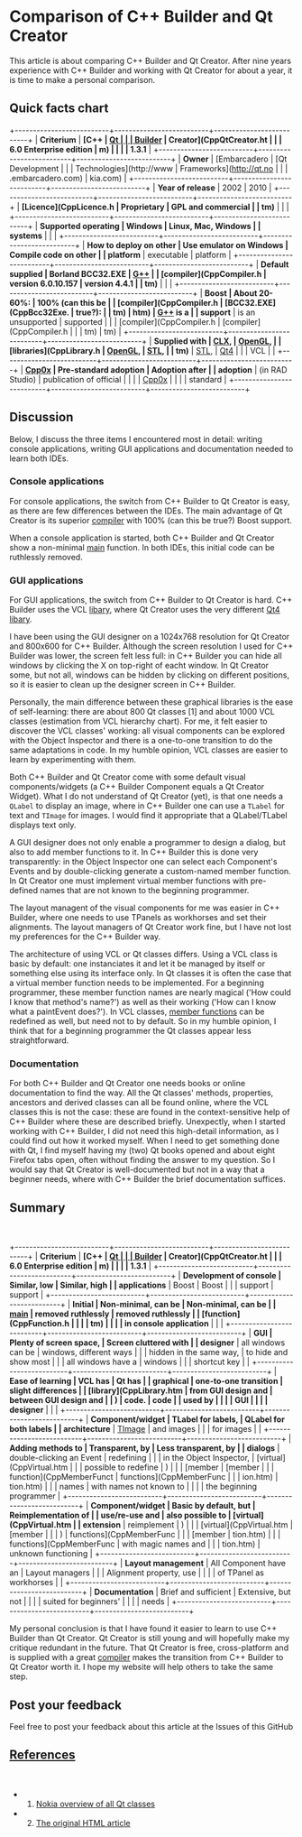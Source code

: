 # Comparison of C++ Builder and Qt Creator

This article is about comparing C++ Builder and Qt Creator. After nine
years experience with C++ Builder and working with Qt
Creator for about a year, it is time to make a
personal comparison.

## Quick facts chart

+--------------------------+--------------------------+--------------------------+
| **Criterium**            | **[C++                   | **[Qt                    |
|                          | Builder](CppBuilder.htm) | Creator](CppQtCreator.ht |
|                          | 6.0 Enterprise edition** | m)                       |
|                          |                          | 1.3.1**                  |
+--------------------------+--------------------------+--------------------------+
| **Owner**                | [Embarcadero             | [Qt Development          |
|                          | Technologies](http://www | Frameworks](http://qt.no |
|                          | .embarcadero.com)        | kia.com)                 |
+--------------------------+--------------------------+--------------------------+
| **Year of release**      | 2002                     | 2010                     |
+--------------------------+--------------------------+--------------------------+
| **[Licence](CppLicence.h | Proprietary              | GPL and commercial       |
| tm)**                    |                          |                          |
+--------------------------+--------------------------+--------------------------+
| **Supported operating    | Windows                  | Linux, Mac, Windows      |
| systems**                |                          |                          |
+--------------------------+--------------------------+--------------------------+
| **How to deploy on other | Use emulator on Windows  | Compile code on other    |
| platform**               | executable               | platform                 |
+--------------------------+--------------------------+--------------------------+
| **Default supplied       | Borland BCC32.EXE        | [G++](CppGpp.htm)        |
| [compiler](CppCompiler.h | version 6.0.10.157       | version 4.4.1            |
| tm)**                    |                          |                          |
+--------------------------+--------------------------+--------------------------+
| **Boost  | About 20-60%:            | 100% (can this be        |
| [compiler](CppCompiler.h | [BCC32.EXE](CppBcc32Exe. | true?):                  |
| tm)                      | htm)                     | [G++](CppGpp.htm) is a   |
| support**                | is an unsupported        | supported                |
|                          | [compiler](CppCompiler.h | [compiler](CppCompiler.h |
|                          | tm)                      | tm)                      |
+--------------------------+--------------------------+--------------------------+
| **Supplied with          | [CLX](CppClx.htm),       | [OpenGL](CppOpenGl.htm), |
| [libraries](CppLibrary.h | [OpenGL](CppOpenGl.htm), | [STL](CppStl.htm),       |
| tm)**                    | [STL](CppStl.htm),       | [Qt4](CppQt.htm)         |
|                          | VCL        |                          |
+--------------------------+--------------------------+--------------------------+
| **[Cpp0x](Cpp0x.htm)     | Pre-standard adoption    | Adoption after           |
| adoption**               | (in RAD Studio)          | publication of official  |
|                          |                          | [Cpp0x](Cpp0x.htm)       |
|                          |                          | standard                 |
+--------------------------+--------------------------+--------------------------+


## Discussion

Below, I discuss the three items I encountered most in detail: writing
console applications, writing GUI applications and documentation needed
to learn both IDEs.

### Console applications

For console applications, the switch from C++ Builder
to Qt Creator is easy, as there are few differences
between the IDEs. The main advantage of Qt
Creator is its superior [compiler](CppCompiler.htm)
with 100% (can this be true?) Boost support.

When a console application is started, both C++
Builder and Qt Creator show a
non-minimal [main](CppMain.htm) function. In both IDEs,
this initial code can be ruthlessly removed.

### GUI applications

For GUI applications, the switch from C++
Builder to Qt Creator is hard. C++
Builder uses the VCL
[libary](CppLibrary.htm), where Qt Creator uses the
very different [Qt4](CppQt.htm) [libary](CppLibrary.htm).

I have been using the GUI designer on a 1024x768
resolution for Qt Creator and 800x600 for C++
Builder. Although the screen resolution I used for C++
Builder was lower, the screen felt less full: in C++
Builder you can hide all windows by clicking the X on
top-right of eacht window. In Qt Creator some, but
not all, windows can be hidden by clicking on different positions, so it
is easier to clean up the designer screen in C++
Builder.

Personally, the main difference between these graphical libraries is the
ease of self-learning: there are about 800 Qt
classes \[1\] and about 1000 VCL
classes (estimation from VCL hierarchy
chart). For me, it felt easier to discover the VCL
classes' working: all visual components can be explored
with the Object Inspector and there is a one-to-one transition to do the
same adaptations in code. In my humble opinion, VCL
classes are easier to learn by experimenting with them.

Both C++ Builder and Qt Creator
come with some default visual components/widgets (a C++
Builder Component equals a Qt
Creator Widget). What I do not understand of Qt
Creator (yet), is that one needs a `QLabel` to display
an image, where in C++ Builder one can use a `TLabel`
for text and `TImage` for images. I would find it
appropriate that a QLabel/TLabel displays text only.

A GUI designer does not only enable a programmer to design
a dialog, but also to add member functions to
it. In C++ Builder this is done very transparently: in
the Object Inspector one can select each Component's Events and by
double-clicking generate a custom-named member
function. In Qt Creator one
must implement virtual member
functions with pre-defined names that are not
known to the beginning programmer.

The layout managent of the visual components for me was easier in C++
Builder, where one needs to use TPanels as workhorses
and set their alignments. The layout managers of Qt
Creator work fine, but I have not lost my preferences
for the C++ Builder way.

The architecture of using VCL or Qt
classes differs. Using a VCL
class is basic by default: one
instanciates it and let it be managed by itself or
something else using its interface only. In
Qt classes it is often the case that a
virtual member function needs
to be implemented. For a beginning programmer, these member
function names are nearly magical ('How could I
know that method's name?') as well as their working ('How can I know
what a paintEvent does?'). In VCL classes,
[member functions](CppMemberFunction.htm) can be redefined as well, but
need not to by default. So in my humble opinion, I think that for a
beginning programmer the Qt classes appear
less straightforward.

### Documentation

For both C++ Builder and Qt
Creator one needs books or online documentation to
find the way. All the Qt classes' methods, properties, ancestors and
derived classes can all be found online, where the VCL classes this is
not the case: these are found in the context-sensitive help of C++
Builder where these are described briefly. Unexpectly,
when I started working with C++ Builder, I did not
need this high-detail information, as I could find out how it worked
myself. When I need to get something done with Qt, I find myself having
my (two) Qt books opened and about eight Firefox tabs open, often
without finding the answer to my question. So I would say that Qt
Creator is well-documented but not in a way that a
beginner needs, where with C++ Builder the brief
documentation suffices.

## Summary
 

+--------------------------+--------------------------+--------------------------+
| **Criterium**            | **[C++                   | **[Qt                    |
|                          | Builder](CppBuilder.htm) | Creator](CppQtCreator.ht |
|                          | 6.0 Enterprise edition** | m)                       |
|                          |                          | 1.3.1**                  |
+--------------------------+--------------------------+--------------------------+
| **Development of console | Similar, low             | Similar, high            |
| applications**           | Boost    | Boost    |
|                          | support                  | support                  |
+--------------------------+--------------------------+--------------------------+
| **Initial                | Non-minimal, can be      | Non-minimal, can be      |
| [main](CppMain.htm)      | removed ruthlessly       | removed ruthlessly       |
| [function](CppFunction.h |                          |                          |
| tm)                      |                          |                          |
| in console application** |                          |                          |
+--------------------------+--------------------------+--------------------------+
| **GUI      | Plenty of screen space,  | Screen cluttered with    |
| designer**               | all windows can be       | windows, different ways  |
|                          | hidden in the same way,  | to hide and show most    |
|                          | all windows have a       | windows                  |
|                          | shortcut key             |                          |
+--------------------------+--------------------------+--------------------------+
| **Ease of learning       | VCL has    | Qt has      |
| graphical                | one-to-one transition    | slight differences       |
| [library](CppLibrary.htm | from GUI design and      | between GUI design and   |
| )                        | code.                    | code                     |
| used by                  |                          |                          |
| GUI        |                          |                          |
| designer**               |                          |                          |
+--------------------------+--------------------------+--------------------------+
| **Component/widget       | TLabel for labels,       | QLabel for both labels   |
| architecture**           | [TImage](CppTImage.htm)  | and images               |
|                          | for images               |                          |
+--------------------------+--------------------------+--------------------------+
| **Adding methods to      | Transparent, by          | Less transparent, by     |
| dialogs**                | double-clicking an Event | redefining               |
|                          | in the Object Inspector, | [virtual](CppVirtual.htm |
|                          | possible to redefine     | )                        |
|                          | [member                  | [member                  |
|                          | function](CppMemberFunct | functions](CppMemberFunc |
|                          | ion.htm)                 | tion.htm)                |
|                          | names                    | with names not known to  |
|                          |                          | the beginning programmer |
+--------------------------+--------------------------+--------------------------+
| **Component/widget       | Basic by default, but    | Reimplementation of      |
| use/re-use and           | also possible to         | [virtual](CppVirtual.htm |
| extension**              | reimplement              | )                        |
|                          | [virtual](CppVirtual.htm | [member                  |
|                          | )                        | functions](CppMemberFunc |
|                          | [member                  | tion.htm)                |
|                          | functions](CppMemberFunc | with magic names and     |
|                          | tion.htm)                | unknown functioning      |
+--------------------------+--------------------------+--------------------------+
| **Layout management**    | All Component have an    | Layout managers          |
|                          | Alignment property, use  |                          |
|                          | of TPanel as workhorses  |                          |
+--------------------------+--------------------------+--------------------------+
| **Documentation**        | Brief and sufficient     | Extensive, but not       |
|                          |                          | suited for beginners'    |
|                          |                          | needs                    |
+--------------------------+--------------------------+--------------------------+

My personal conclusion is that I have found it easier to learn to use
C++ Builder than Qt Creator. Qt
Creator is still young and will hopefully make my
critique redundant in the future. That Qt Creator is
free, cross-platform and is supplied with a great
[compiler](CppCompiler.htm) makes the transition from C++
Builder to Qt Creator worth it. I
hope my website will help others to take the same step.

## Post your feedback

Feel free to post your feedback about this article at the Issues of this GitHub

## [References](CppReferences.htm)
 

 * 1. [Nokia overview of all Qt classes](http://doc.qt.nokia.com/4.6/classes.html)
 * 2. [The original HTML article](http://richelbilderbeek.nl/CppCompareCppBuilderAndQtCreator.htm)
